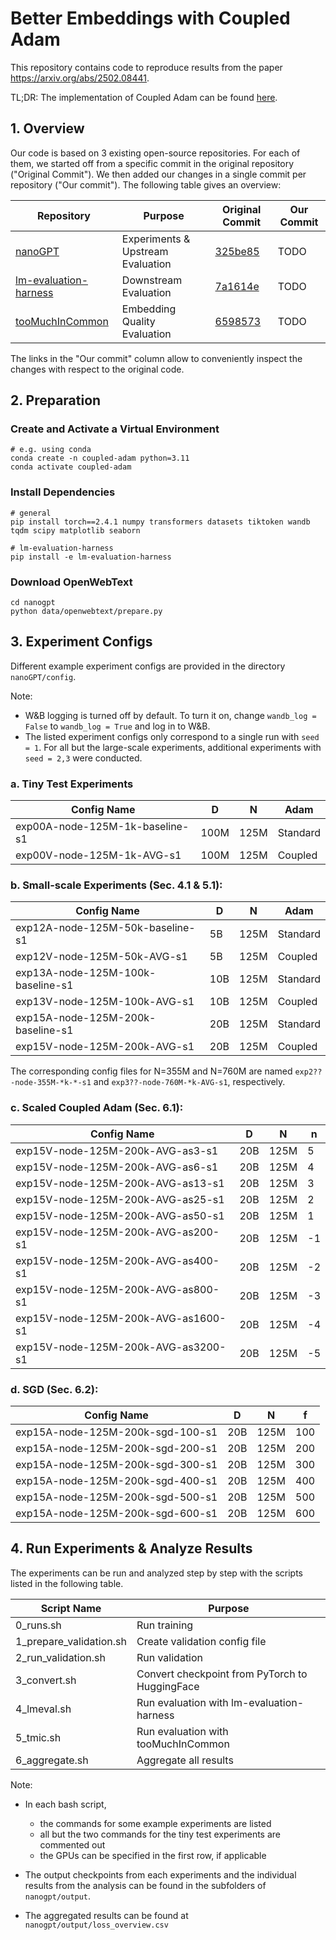 # Better Embeddings with Coupled Adam

This repository contains code to reproduce results from the paper https://arxiv.org/abs/2502.08441. 

TL;DR: The implementation of Coupled Adam can be found [here](nanogpt/coupled_adam.py).

## 1. Overview

Our code is based on 3 existing open-source repositories. For each of them, we started off from a specific commit in the original repository ("Original Commit"). We then added our changes in a single commit per repository ("Our commit"). The following table gives an overview:

| Repository  | Purpose | Original Commit | Our Commit |
| -------------------------------- | ---- | ---- | ------------ |
| [nanoGPT](https://github.com/karpathy/nanoGPT) | Experiments & Upstream Evaluation | [325be85](https://github.com/karpathy/nanoGPT/commit/325be85d9be8c81b436728a420e85796c57dba7e) | TODO |
| [lm-evaluation-harness](https://github.com/EleutherAI/lm-evaluation-harness) | Downstream Evaluation | [7a1614e](https://github.com/EleutherAI/lm-evaluation-harness/commit/7a1614eb90d29b2983ffa027a7974b7ef53fba19) | TODO |
| [tooMuchInCommon](https://github.com/danielbis) | Embedding Quality Evaluation  | [6598573](https://github.com/danielbis/tooMuchInCommon/commit/659857383f391816d4ee2e519b37420d63d83b36) | TODO |

The links in the "Our commit" column allow to conveniently inspect the changes with respect to the original code.

## 2. Preparation

### Create and Activate a Virtual Environment

```
# e.g. using conda
conda create -n coupled-adam python=3.11
conda activate coupled-adam
```

### Install Dependencies

```
# general
pip install torch==2.4.1 numpy transformers datasets tiktoken wandb tqdm scipy matplotlib seaborn

# lm-evaluation-harness
pip install -e lm-evaluation-harness
```


### Download OpenWebText

```
cd nanogpt
python data/openwebtext/prepare.py
```

## 3. Experiment Configs

Different example experiment configs are provided in the directory `nanoGPT/config`.

Note: 
- W&B logging is turned off by default. To turn it on, change `wandb_log = False` to `wandb_log = True` and log in to W&B. 
- The listed experiment configs only correspond to a single run with `seed = 1`. For all but the large-scale experiments, additional experiments with `seed = 2,3` were conducted.

### a. Tiny Test Experiments 

| Config Name                       | D     | N    | Adam            |
| --------------------------------- | ----- | ---- | --------------- |
| exp00A-node-125M-1k-baseline-s1   | 100M  | 125M | Standard        |
| exp00V-node-125M-1k-AVG-s1        | 100M  | 125M | Coupled         |

### b. Small-scale Experiments (Sec. 4.1 & 5.1): 

| Config Name                       | D     | N    | Adam            |
| --------------------------------- | ----- | ---- | --------------- |
| exp12A-node-125M-50k-baseline-s1  |   5B  | 125M | Standard        |
| exp12V-node-125M-50k-AVG-s1       |   5B  | 125M | Coupled         |
| exp13A-node-125M-100k-baseline-s1 |  10B  | 125M | Standard        |
| exp13V-node-125M-100k-AVG-s1      |  10B  | 125M | Coupled         |
| exp15A-node-125M-200k-baseline-s1 |  20B  | 125M | Standard        |
| exp15V-node-125M-200k-AVG-s1      |  20B  | 125M | Coupled         |

The corresponding config files for N=355M and N=760M are named `exp2??-node-355M-*k-*-s1` and `exp3??-node-760M-*k-AVG-s1`, respectively.

### c. Scaled Coupled Adam (Sec. 6.1): 

| Config Name                         | D      | N    | n  |
| ----------------------------------- | ------ | ---- | -- |
| exp15V-node-125M-200k-AVG-as3-s1    |  20B   | 125M | 5  |
| exp15V-node-125M-200k-AVG-as6-s1    |  20B   | 125M | 4  |
| exp15V-node-125M-200k-AVG-as13-s1   |  20B   | 125M | 3  |
| exp15V-node-125M-200k-AVG-as25-s1   |  20B   | 125M | 2  |
| exp15V-node-125M-200k-AVG-as50-s1   |  20B   | 125M | 1  |
| exp15V-node-125M-200k-AVG-as200-s1  |  20B   | 125M | -1 |
| exp15V-node-125M-200k-AVG-as400-s1  |  20B   | 125M | -2 |
| exp15V-node-125M-200k-AVG-as800-s1  |  20B   | 125M | -3 |
| exp15V-node-125M-200k-AVG-as1600-s1 |  20B   | 125M | -4 |
| exp15V-node-125M-200k-AVG-as3200-s1 |  20B   | 125M | -5 |


### d. SGD (Sec. 6.2): 

| Config Name                       | D     | N    | f   |
| --------------------------------- | ----- | ---- | --- |
| exp15A-node-125M-200k-sgd-100-s1  |  20B  | 125M | 100 |
| exp15A-node-125M-200k-sgd-200-s1  |  20B  | 125M | 200 |
| exp15A-node-125M-200k-sgd-300-s1  |  20B  | 125M | 300 |
| exp15A-node-125M-200k-sgd-400-s1  |  20B  | 125M | 400 |
| exp15A-node-125M-200k-sgd-500-s1  |  20B  | 125M | 500 |
| exp15A-node-125M-200k-sgd-600-s1  |  20B  | 125M | 600 |


## 4. Run Experiments & Analyze Results

The experiments can be run and analyzed step by step with the scripts listed in the following table.

| Script Name             | Purpose                                        |
| ------------------------| ---------------------------------------------- |
| 0_runs.sh               | Run training                                   |
| 1_prepare_validation.sh | Create validation config file                  |
| 2_run_validation.sh     | Run validation                                 |
| 3_convert.sh            | Convert checkpoint from PyTorch to HuggingFace |
| 4_lmeval.sh             | Run evaluation with lm-evaluation-harness      |
| 5_tmic.sh               | Run evaluation with tooMuchInCommon            |
| 6_aggregate.sh          | Aggregate all results                          |

Note:
- In each bash script,
    - the commands for some example experiments are listed
    - all but the two commands for the tiny test experiments are commented out
    - the GPUs can be specified in the first row, if applicable

- The output checkpoints from each experiments and the individual results from the analysis can be found in the subfolders of `nanogpt/output`.

- The aggregated results can be found at `nanogpt/output/loss_overview.csv`
